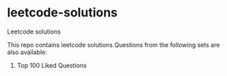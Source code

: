 # leetcode-solutions
Leetcode solutions

This repo contains leetcode solutions
Questions from the following sets are also available:
1. Top 100 Liked Questions



